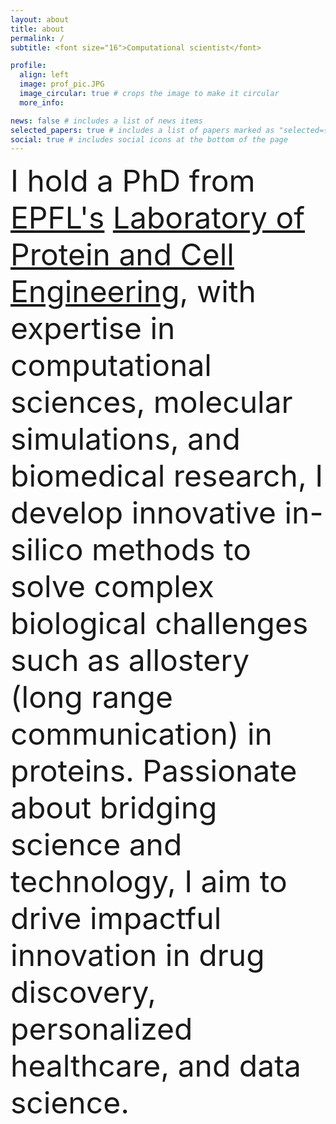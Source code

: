 ```yaml
---
layout: about
title: about
permalink: /
subtitle: <font size="16">Computational scientist</font>

profile:
  align: left
  image: prof_pic.JPG
  image_circular: true # crops the image to make it circular
  more_info: 

news: false # includes a list of news items
selected_papers: true # includes a list of papers marked as "selected={true}"
social: true # includes social icons at the bottom of the page
---
```

<font size="12">  
I hold a PhD from <a href="https://www.epfl.ch/en/" target="_blank" rel="noopener">EPFL's</a> <a href="https://www.epfl.ch/labs/barth-lab/" target="_blank" rel="noopener">Laboratory of Protein and Cell Engineering</a>, with expertise in computational sciences, molecular simulations, and biomedical research, I develop innovative in-silico methods to solve complex biological challenges such as allostery (long range communication) in proteins. Passionate about bridging science and technology, I aim to drive impactful innovation in drug discovery, personalized healthcare, and data science.
</font>
